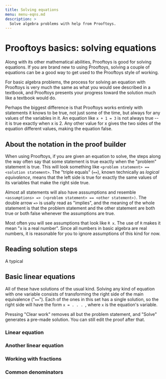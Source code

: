```yaml
---
title: Solving equations
menu: menu-eqns.md
description: >
  Solve algebra problems with help from Prooftoys.
---
```


# Prooftoys basics: solving equations

Along with its other mathematical abilities, Prooftoys is good for
solving equations.  If you are brand new to using Prooftoys, solving a
couple of equations can be a good way to get used to the Prooftoys style
of working.

For basic algebra problems, the process for solving an equation with
Prooftoys is very much the same as what you would see described in a
textbook, and Prooftoys presents your progress toward the solution much
like a textbook would do.

Perhaps the biggest difference is that Prooftoys works entirely with
statements it knows to be true, not just some of the time, but always
for any values of the variables in it.  An equation like `x + 1 = 3` is
not always true -- it is true exactly when x is 2.  Any other value for
x gives the two sides of the equation different values, making the
equation false.

## About the notation in the proof builder

When using Prooftoys, if you are given an equation to solve, the steps
along the way often say that some statement is true exactly when the
"problem" statement is true.  This will look something like `<problem
statement> == <solution statement>`.  The "triple equals" (`==`),
known technically as *logical equivalence*, means that the left side is
true for exactly the same values of its variables that make the right
side true.

Almost all statements will also have asssumptions and resemble
`<assumptions> => (<problem statement> == <other statement>)`. The
double arrow `=>` is usally read as "implies", and the meaning of the
whole statement is that the problem statement and the other statement
are both true or both false whenever the assumptions are true.

Most often you will see assumptions that look like `R x`.  The use of
`R` makes it mean "x is a real number".  Since all numbers in basic
algebra are real numbers, it is reasonable for you to ignore assumptions
of this kind for now.

## Reading solution steps

A typical

## Basic linear equations

All of these have solutions of the usual kind. Solving any kind of equation with one variable consists of transforming the right side of the main equivalence ("`==`").  Each of the ones in this set has a single solution, so the right side will have the form `x = . . . `, where `x` is the equation's variable.

Pressing "Clear work" removes all but the problem statement, and "Solve" generates a pre-made solution. You can still edit the proof after that.

### Linear equation

<div class=proof-editor data-one-doc data-steps=
 "(steps (1 consider
            (t (((4 * ((2 * x) - 3)) + 7) = ((3 * x) + 5)))))"
></div>

### Another linear equation

<div class=proof-editor data-one-doc data-steps=
 "(steps (1 consider (t (8 * (2 - t) = -5 * t))))"
></div>

### Working with fractions

<div class=proof-editor data-one-doc data-steps=
 "(steps (1 consider (t (5 * x - 6 = 2 / 3))))"
></div>

### Common denominators

<div class=proof-editor data-one-doc data-steps=
 "(steps (1 consider (t (((5 * x) - (5 / 4)) = (2 / 3)))))"
></div>

<div class=footer-spacer></div>
